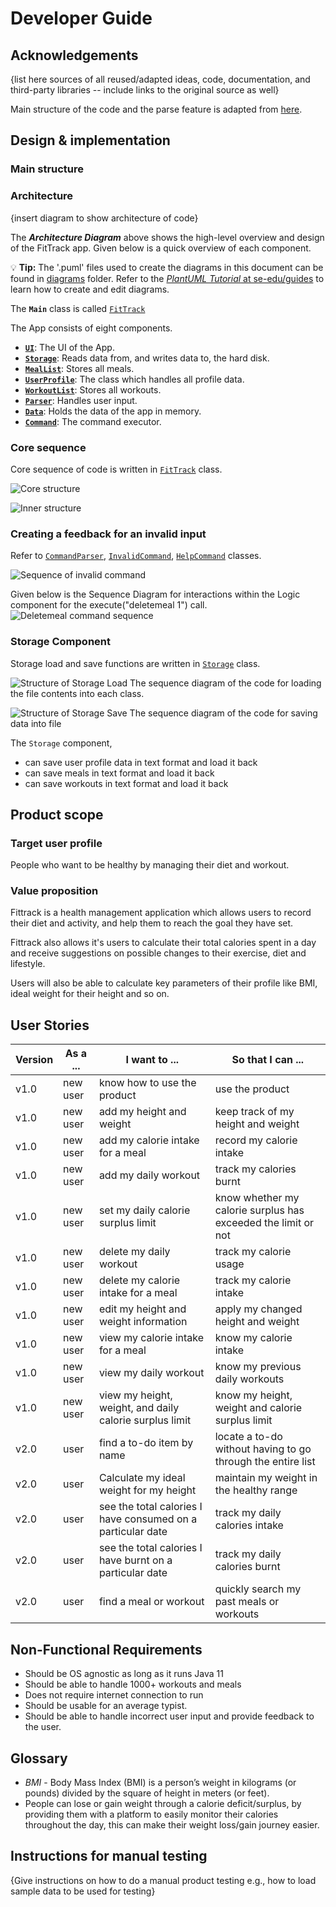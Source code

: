 # Developer Guide

## Acknowledgements

{list here sources of all reused/adapted ideas, code, documentation, and third-party libraries -- include links to the original source as well}

Main structure of the code and the parse feature is adapted from [here](https://github.com/se-edu/addressbook-level2).

## Design & implementation

### Main structure


### Architecture
{insert diagram to show architecture of code}

The ***Architecture Diagram*** above shows the high-level overview and design of the FitTrack app. 
Given below is a quick overview of each component.

:bulb: **Tip:** The '.puml' files used to create the diagrams in this document can be found in [diagrams](./diagrams) 
folder. Refer to the [_PlantUML Tutorial_ at se-edu/guides](https://se-education.org/guides/tutorials/plantUml.html) 
to learn how to create and edit diagrams.

The **`Main`** class is called [`FitTrack`](../src/main/java/fittrack/FitTrack.java)

The App consists of eight components.
* [**`UI`**](#ui-component): The UI of the App.
* [**`Storage`**](#storage-component): Reads data from, and writes data to, the hard disk.
* [**`MealList`**](#meal-list-component): Stores all meals.
* [**`UserProfile`**](#user-profile-component): The class which handles all profile data.
* [**`WorkoutList`**](#workout-list-component): Stores all workouts.
* [**`Parser`**](#parser-component): Handles user input.
* [**`Data`**](#data-component): Holds the data of the app in memory.
* [**`Command`**](#command-component): The command executor.

### Core sequence
Core sequence of code is written in [`FitTrack`](../src/main/java/fittrack/FitTrack.java) class.

![Core structure](images/FitTrackOuter.svg "Outer Structure")

![Inner structure](images/FitTrackCore.svg "Core Structure")

### Creating a feedback for an invalid input
Refer to [`CommandParser`](../src/main/java/fittrack/parser/CommandParser.java),
[`InvalidCommand`](../src/main/java/fittrack/command/InvalidCommand.java),
[`HelpCommand`](../src/main/java/fittrack/command/HelpCommand.java)
classes.

![Sequence of invalid command](images/InvalidCommand.svg "Sequence of invalid command")

Given below is the Sequence Diagram for interactions within the Logic component for the execute("deletemeal 1") call.
![Deletemeal command sequence](images/DeleteSequence.svg)

### Storage Component
Storage load and save functions are written in [`Storage`](../src/main/java/fittrack/storage/Storage.java) class.

![Structure of Storage Load](images/StorageLoad.svg)
The sequence diagram of the code for loading the file contents into each class.

![Structure of Storage Save](images/StorageSave.svg)
The sequence diagram of the code for saving data into file

The `Storage` component,
* can save user profile data in text format and load it back
* can save meals in text format and load it back
* can save workouts in text format and load it back

## Product scope
### Target user profile

People who want to be healthy by managing their diet and workout.

### Value proposition

Fittrack is a health management application which allows users to record their diet and activity, and help them to reach the goal they have set.

Fittrack also allows it's users to calculate their total calories spent in a day and receive suggestions
on possible changes to their exercise, diet and lifestyle.

Users will also be able to calculate key parameters of their profile like 
BMI, ideal weight for their height and so on.

## User Stories

| Version | As a ... | I want to ...                                               | So that I can ...                                             |
|---------|----------|-------------------------------------------------------------|---------------------------------------------------------------|
| v1.0    | new user | know how to use the product                                 | use the product                                               |
| v1.0    | new user | add my height and weight                                    | keep track of my height and weight                            |
| v1.0    | new user | add my calorie intake for a meal                            | record my calorie intake                                      |
| v1.0    | new user | add my daily workout                                        | track my calories burnt                                       |
| v1.0    | new user | set my daily calorie surplus limit                          | know whether my calorie surplus has exceeded the limit or not |
| v1.0    | new user | delete my daily workout                                     | track my calorie usage                                        |
| v1.0    | new user | delete my calorie intake for a meal                         | track my calorie intake                                       |
| v1.0    | new user | edit my height and weight information                       | apply my changed height and weight                            |
| v1.0    | new user | view my calorie intake for a meal                           | know my calorie intake                                        |
| v1.0    | new user | view my daily workout                                       | know my previous daily workouts                               |
| v1.0    | new user | view my height, weight, and daily calorie surplus limit     | know my height, weight and calorie surplus limit              |
| v2.0    | user     | find a to-do item by name                                   | locate a to-do without having to go through the entire list   |
| v2.0    | user     | Calculate my ideal weight for my height                     | maintain my weight in the healthy range                       |
| v2.0    | user     | see the total calories I have consumed on a particular date | track my daily calories intake                                |
| v2.0    | user     | see the total calories I have burnt on a particular date    | track my daily calories burnt                                 |
| v2.0    | user     | find a meal or workout                                      | quickly search my past meals or workouts                      |



## Non-Functional Requirements

- Should be OS agnostic as long as it runs Java 11
- Should be able to handle 1000+ workouts and meals
- Does not require internet connection to run
- Should be usable for an average typist.
- Should be able to handle incorrect user input and provide feedback to the user.

## Glossary

* *BMI* - Body Mass Index (BMI) is a person’s weight in kilograms (or pounds) 
divided by the square of height in meters (or feet).
* People can lose or gain weight through a calorie deficit/surplus,
by providing them with a platform to easily monitor their calories 
throughout the day, this can make their weight loss/gain journey
easier.


## Instructions for manual testing

{Give instructions on how to do a manual product testing e.g., how to load sample data to be used for testing}
